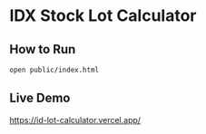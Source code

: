 # IDX Stock Lot Calculator

## How to Run

```sh
open public/index.html
```

## Live Demo

https://id-lot-calculator.vercel.app/
